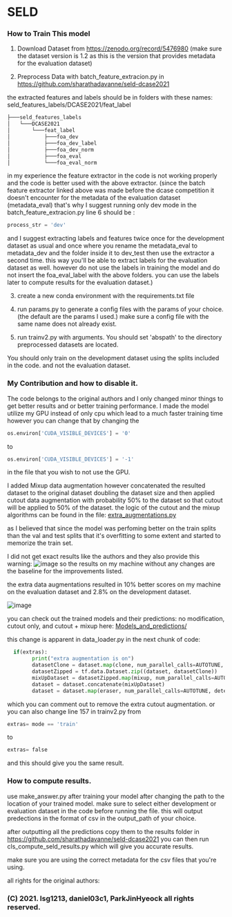 # SELD


### How to Train This model

1. Download Dataset from https://zenodo.org/record/5476980 
(make sure the dataset version is 1.2 as this is the version that provides metadata for the evaluation dataset)

2. Preprocess Data with batch_feature_extracion.py in https://github.com/sharathadavanne/seld-dcase2021

the extracted features and labels should be in folders with these names:
seld_features_labels/DCASE2021/feat_label

```bash
├───seld_features_labels
│   └───DCASE2021
│       └───feat_label
│           ├───foa_dev
│           ├───foa_dev_label
│           ├───foa_dev_norm
│           ├───foa_eval
│           └───foa_eval_norm
```


in my experience the feature extractor in the code is not working properly and the code is better used with the above extractor.
(since the batch feature extractor linked above was made before the dcase competition it doesn't encounter for the metadata of the evaluation dataset 
(metadata_eval) that's why I suggest running only dev mode in the batch_feature_extracion.py line 6 should be :

```python
process_str = 'dev'
```

and I suggest extracting labels and features twice once for the development dataset as usual
and once where you rename the metadata_eval to metadata_dev and the folder inside it to dev_test
then use the extractor a second time. this way you'll be able to extract labels for the evaluation dataset as well.
however do not use the labels in training the model and do not insert the foa_eval_label with the above folders. 
you can use the labels later to compute results for the evaluation dataset.)

3. create a new conda environment with the requirements.txt file

4. run params.py to generate a config files with the params of your choice. (the default are the params I used.) make sure a config file with the same name does not already exist.

5. run trainv2.py with arguments. You should set 'abspath' to the directory preprocessed datasets are located.

You should only train on the development dataset using the splits included in the code. and not the evaluation dataset. 

### My Contribution and how to disable it.
The code belongs to the original authors and I only changed minor things to get better results and or better training performance.
I made the model utilize my GPU instead of only cpu which lead to a much faster training time 
however you can change that by changing the 
```python
os.environ['CUDA_VISIBLE_DEVICES'] = '0'
```
to 
```python
os.environ['CUDA_VISIBLE_DEVICES'] = '-1'
```

in the file that you wish to not use the GPU.

I added Mixup data augmentation however concatenated the resulted dataset to the original dataset doubling the dataset size and then
applied cutout data augmentation with probability 50% to the dataset so that cutout will be applied to 50% of the dataset.
the logic of the cutout and the mixup algorithms can be found in the file:
[extra_augmentations.py](https://github.com/Abdelrahman-7gab/SELD/blob/main/extra_augmentations.py)

as I believed that since the model was perfoming better on the train splits 
than the val and test splits that it's overfitting to some extent and started to memorize the train set.

I did not get exact results like the authors and they also provide this warning:
![image](https://user-images.githubusercontent.com/63824808/172371360-77a1abd4-59b1-433e-a916-aa50536d98b4.png)
so the results on my machine without any changes are the baseline for the improvements listed.

the extra data augmentations resulted in 10% better scores on my machine on the evaluation dataset and 2.8% on the development dataset.

![image](https://user-images.githubusercontent.com/63824808/172370656-e9d51e2b-9cc7-4d1e-a34f-f8356978a947.png)

you can check out the trained models and their predictions: no modification, cutout only, and cutout + mixup here:
[Models_and_predictions/](https://github.com/Abdelrahman-7gab/SELD/tree/main/Models_and_predictions)



this change is apparent in data_loader.py in the next chunk of code:
        
```python
  if(extras):
        print("extra augmentation is on")
        datasetClone = dataset.map(clone, num_parallel_calls=AUTOTUNE, deterministic=deterministic).shuffle(buffer_size=1200)
        datasetZipped = tf.data.Dataset.zip((dataset, datasetClone))
        mixUpDataset = datasetZipped.map(mixup, num_parallel_calls=AUTOTUNE, deterministic=deterministic)
        dataset = dataset.concatenate(mixUpDataset)
        dataset = dataset.map(eraser, num_parallel_calls=AUTOTUNE, deterministic=deterministic)
```
        
which you can comment out to remove the extra cutout augmentation.
or you can also change line 157 in trainv2.py from 
```python
extras= mode == 'train'
```
to
```python
extras= false
```

and this should give you the same result.

### How to compute results.
use make_answer.py after training your model after changing the path to the location of your trained model.
make sure to select either development or evaluation dataset in the code before running the file.
this will output predections in the format of csv in the output_path of your choice.

after outputting all the predictions copy them to the results folder in https://github.com/sharathadavanne/seld-dcase2021
you can then run cls_compute_seld_results.py which will give you accurate results.

make sure you are using the correct metadata for the csv files that you're using. 

all rights for the original authors:
### (C) 2021. lsg1213, daniel03c1, ParkJinHyeock all rights reserved.
